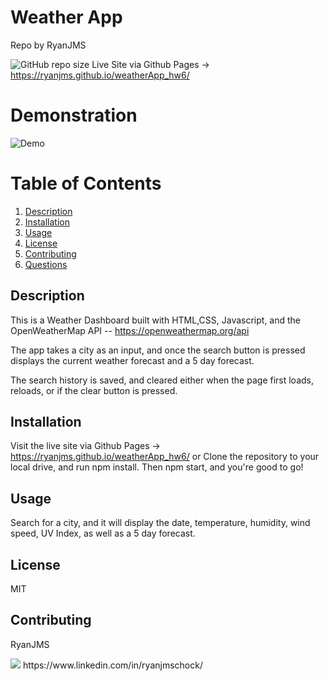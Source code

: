 # Weather App 
  Repo by RyanJMS
  
  ![GitHub repo size](https://img.shields.io/github/repo-size/RyanJMS/weatherApp_hw6)
  Live Site via Github Pages -> https://ryanjms.github.io/weatherApp_hw6/
  
  
# Demonstration

![Demo](/images/demo.gif)

# Table of Contents

1. [Description](#Description)
2. [Installation](#Installation)
3. [Usage](#Usage)
4. [License](#License)
5. [Contributing](#Contributing)
6. [Questions](#Questions)

## Description

This is a Weather Dashboard built with HTML,CSS, Javascript, and the OpenWeatherMap API -- https://openweathermap.org/api

The app takes a city as an input, and once the search button is pressed displays the current weather forecast and a 5 day forecast.

The search history is saved, and cleared either when the page first loads, reloads, or if the clear button is pressed.

## Installation

Visit the live site via Github Pages -> https://ryanjms.github.io/weatherApp_hw6/
or
Clone the repository to your local drive, and run npm install. Then npm start, and you're good to go!

## Usage

Search for a city, and it will display the date, temperature, humidity, wind speed, UV Index, as well as a 5 day forecast.

## License

MIT

## Contributing

RyanJMS


<img src="https://avatars0.githubusercontent.com/u/59546790?v=4">
https://www.linkedin.com/in/ryanjmschock/


